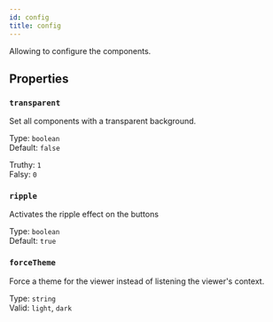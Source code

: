 ```yaml
---
id: config
title: config
---
```


Allowing to configure the components.

## Properties

### `transparent`

Set all components with a transparent background.

Type: `boolean`<br/>
Default: `false`

Truthy: `1`<br/>
Falsy: `0`

### `ripple`

Activates the ripple effect on the buttons

Type: `boolean`<br/>
Default: `true`

### `forceTheme`

Force a theme for the viewer instead of listening the viewer's context.

Type: `string`<br/>
Valid: `light`, `dark`